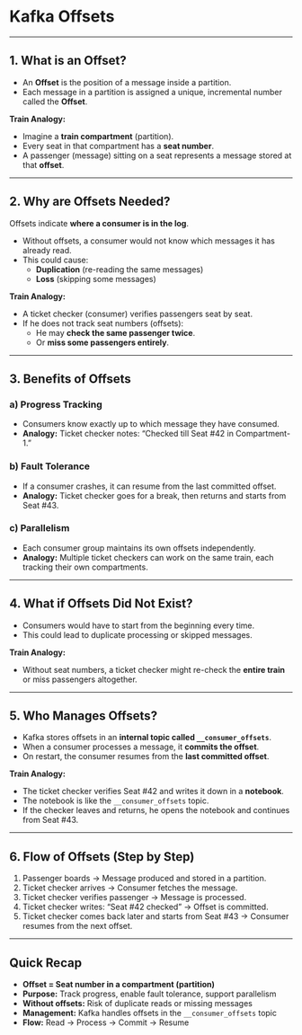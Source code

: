 # Kafka Offsets

---

## 1. What is an Offset?

- An **Offset** is the position of a message inside a partition.
- Each message in a partition is assigned a unique, incremental number called the **Offset**.

**Train Analogy:**

- Imagine a **train compartment** (partition).
- Every seat in that compartment has a **seat number**.
- A passenger (message) sitting on a seat represents a message stored at that **offset**.

---

## 2. Why are Offsets Needed?

Offsets indicate **where a consumer is in the log**.

- Without offsets, a consumer would not know which messages it has already read.
- This could cause:
  - **Duplication** (re-reading the same messages)
  - **Loss** (skipping some messages)

**Train Analogy:**

- A ticket checker (consumer) verifies passengers seat by seat.
- If he does not track seat numbers (offsets):
  - He may **check the same passenger twice**.
  - Or **miss some passengers entirely**.

---

## 3. Benefits of Offsets

### a) Progress Tracking

- Consumers know exactly up to which message they have consumed.
- **Analogy:** Ticket checker notes: “Checked till Seat #42 in Compartment-1.”

### b) Fault Tolerance

- If a consumer crashes, it can resume from the last committed offset.
- **Analogy:** Ticket checker goes for a break, then returns and starts from Seat #43.

### c) Parallelism

- Each consumer group maintains its own offsets independently.
- **Analogy:** Multiple ticket checkers can work on the same train, each tracking their own compartments.

---

## 4. What if Offsets Did Not Exist?

- Consumers would have to start from the beginning every time.
- This could lead to duplicate processing or skipped messages.

**Train Analogy:**

- Without seat numbers, a ticket checker might re-check the **entire train** or miss passengers altogether.

---

## 5. Who Manages Offsets?

- Kafka stores offsets in an **internal topic called `__consumer_offsets`**.
- When a consumer processes a message, it **commits the offset**.
- On restart, the consumer resumes from the **last committed offset**.

**Train Analogy:**

- The ticket checker verifies Seat #42 and writes it down in a **notebook**.
- The notebook is like the `__consumer_offsets` topic.
- If the checker leaves and returns, he opens the notebook and continues from Seat #43.

---

## 6. Flow of Offsets (Step by Step)

1. Passenger boards → Message produced and stored in a partition.
2. Ticket checker arrives → Consumer fetches the message.
3. Ticket checker verifies passenger → Message is processed.
4. Ticket checker writes: “Seat #42 checked” → Offset is committed.
5. Ticket checker comes back later and starts from Seat #43 → Consumer resumes from the next offset.

---

## Quick Recap

- **Offset = Seat number in a compartment (partition)**
- **Purpose:** Track progress, enable fault tolerance, support parallelism
- **Without offsets:** Risk of duplicate reads or missing messages
- **Management:** Kafka handles offsets in the `__consumer_offsets` topic
- **Flow:** Read → Process → Commit → Resume
